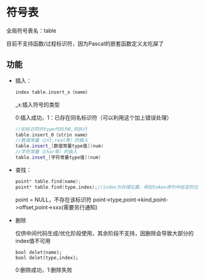 # 符号表

全局符号表名：table

目前不支持函数/过程标识符，因为Pascal的嵌套函数定义太吃屎了

## 功能

- 插入：

  ```c++
  index table.insert_x（name）
  ```

  \_x:插入符号的类型

  0:插入成功，1：已存在同名标识符（可以利用这个加上错误处理）

  ```c++
  //如标识符的type代码为0,则执行
  table.insert_0（strin name）
  //数值常量（int,real等）的插入
  table.insert_[数值常量type值](num)
  //字符常量（char等）的插入
  table.inset_[字符常量type值](num)
  ```

- 查找：

  ```c++
  point* table.find(name);
  point* table.find(type,index);//index为存储位置，例如token序列中给定的位置
  ```

  point = NULL，不存在该标识符
  point->type,point->kind,point->offset,point->xxx(需要另行通知)

- 删除

  仅供中间代码生成/优化阶段使用，其余阶段不支持，因删除会导致大部分的index值不可用

  ```
  bool delet(name);
  bool delet(type,index);
  ```

  0:删除成功，1:删除失败